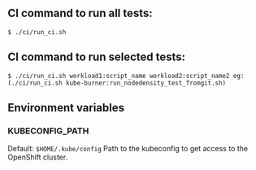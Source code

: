 
## CI command to run all tests:
```
$ ./ci/run_ci.sh 
```
## CI command to run selected tests: 
```
$ ./ci/run_ci.sh workload1:script_name workload2:script_name2 eg:(./ci/run_ci.sh kube-burner:run_nodedensity_test_fromgit.sh)
```
## Environment variables

### KUBECONFIG_PATH
Default: `$HOME/.kube/config`
Path to the kubeconfig to get access to the OpenShift cluster.
